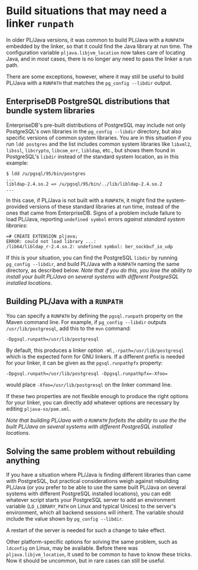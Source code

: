 # Build situations that may need a linker `runpath`

In older PL/Java versions, it was common to build PL/Java with a `RUNPATH`
embedded by the linker, so that it could find the Java library at run time.
The configuration variable `pljava.libjvm_location` now takes care of locating
Java, and in *most* cases, there is no longer any need to pass the linker
a run path.

There are some exceptions, however, where it may still be useful to build
PL/Java with a `RUNPATH` that matches the `pg_config --libdir` output.

## EnterpriseDB PostgreSQL distributions that bundle system libraries

EnterpriseDB's pre-built distributions of PostgreSQL may include not only
PostgreSQL's own libraries in the `pg_config --libdir` directory, but also
specific versions of common system libraries. You are in this situation if
you run `ldd postgres` and the list includes common system libraries like
`libxml2`, `libssl`, `libcrypto`, `libcom_err`, `libldap`, etc., but shows
them found in PostgreSQL's `libdir` instead of the standard system location,
as in this example:

    $ ldd /u/pgsql/95/bin/postgres
    ...
    libldap-2.4.so.2 => /u/pgsql/95/bin/../lib/libldap-2.4.so.2
    ...

In this case, if PL/Java is not built with a `RUNPATH`, it might
find the system-provided versions of these standard libraries at run time,
instead of the ones that came from EnterpriseDB. Signs of a problem include
failure to load PL/Java, reporting `undefined symbol` errors
*against standard system libraries*:

    =# CREATE EXTENSION pljava;
    ERROR: could not load library ...:
    /lib64/libldap_r-2.4.so.2: undefined symbol: ber_sockbuf_io_udp

If this is your situation, you can find the PostgreSQL `libdir` by running
`pg_config --libdir`, and build PL/Java with a `RUNPATH` naming the same
directory, as described below. *Note that if you do this, you lose the ability
to install your built PL/Java on several systems with different PostgreSQL
installed locations*.

## Building PL/Java with a `RUNPATH`

You can specify a `RUNPATH` by defining the `pgsql.runpath` property on the
Maven command line. For example, if `pg_config --libdir` outputs
`/usr/lib/postgresql`, add this to the `mvn` command:

    -Dpgsql.runpath=/usr/lib/postgresql

By default, this produces a linker option `-Wl,-rpath=/usr/lib/postgresql`
which is the expected form for GNU linkers. If a different prefix is needed
for your linker, it can be given as the `pgsql.runpathpfx` property:

    -Dpgsql.runpath=/usr/lib/postgresql -Dpgsql.runpathpfx=-Xfoo=

would place `-Xfoo=/usr/lib/postgresql` on the linker command line.

If these two properties are not flexible enough to produce the right options
for your linker, you can directly add whatever options are necessary by
editing `pljava-so/pom.xml`.

*Note that building PL/Java with a `RUNPATH` forfeits the ability to use the
the built PL/Java on several systems with different PostgreSQL installed
locations*.

## Solving the same problem without rebuilding anything

If you have a situation where PL/Java is finding different libraries than
came with PostgreSQL, but practical considerations weigh against rebuilding
PL/Java (or you prefer to be able to use the same built PL/Java on several
systems with different PostgreSQL installed locations), you can edit whatever
script starts your PostgreSQL server to add an environment variable
(`LD_LIBRARY_PATH` on Linux and typical Unices) to the server's environment,
which all backend sessions will inherit. The variable should include the
value shown by `pg_config --libdir`.

A restart of the server is needed for such a change to take effect.

Other platform-specific options for solving the same problem, such as
`ldconfig` on Linux, may be available. Before there was
`pljava.libjvm_location`, it used to be common to have to know these tricks.
Now it should be uncommon, but in rare cases can still be useful.
